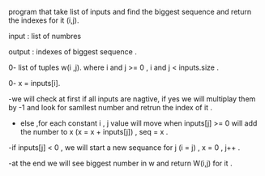 program that take list of inputs and find the biggest sequence and return the indexes for it (i,j).







input : list of numbres 


output : indexes of biggest sequence . 







0- list of tuples w(i ,j). where i and j >= 0 , i and j < inputs.size .

0- x = inputs[i].




-we will check at first if all inputs are nagtive, if yes we will multiplay them by -1 and look for samllest number and retrun the index of it .


- else ,for each constant i , j value will move when inputs[j] >= 0 will add the number to x  (x = x + inputs[j]) , seq = x . 


-if inputs[j] < 0 , we will start a new sequance for j (i = j) , x = 0 , j++ .


-at the end we will see biggest number in w and return W(i,j) for it .